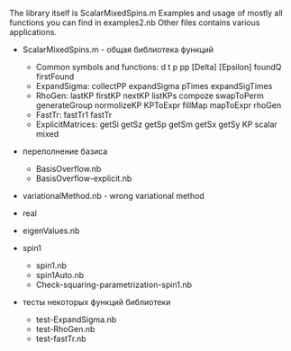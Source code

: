 The library itself is ScalarMixedSpins.m
Examples and usage of mostly all functions you can find in examples2.nb
Other files contains various applications.


* ScalarMixedSpins.m - общая библиотека функций
  * Common symbols and functions: d t p pp \[Delta] \[Epsilon] foundQ firstFound
  * ExpandSigma: collectPP expandSigma pTimes expandSigTimes
  * RhoGen: lastKP firstKP nextKP listKPs compoze swapToPerm generateGroup normolizeKP KPToExpr fillMap mapToExpr rhoGen
  * FastTr: fastTr1 fastTr
  * ExplicitMatrices: getSi getSz getSp getSm getSx getSy KP scalar mixed

* переполнение базиса
  * BasisOverflow.nb
  * BasisOverflow-explicit.nb

* variationalMethod.nb - wrong variational method
* real

* eigenValues.nb

* spin1
  * spin1.nb
  * spin1Auto.nb
  * Check-squaring-parametrization-spin1.nb
  
* тесты некоторых функций библиотеки
  * test-ExpandSigma.nb
  * test-RhoGen.nb
  * test-fastTr.nb
